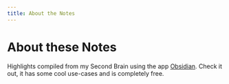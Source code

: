 ```yaml
---
title: About the Notes
---
```

# About these Notes
Highlights compiled from my Second Brain using the app [Obsidian](https://obsidian.md). Check it out, it has some cool use-cases and is completely free.



